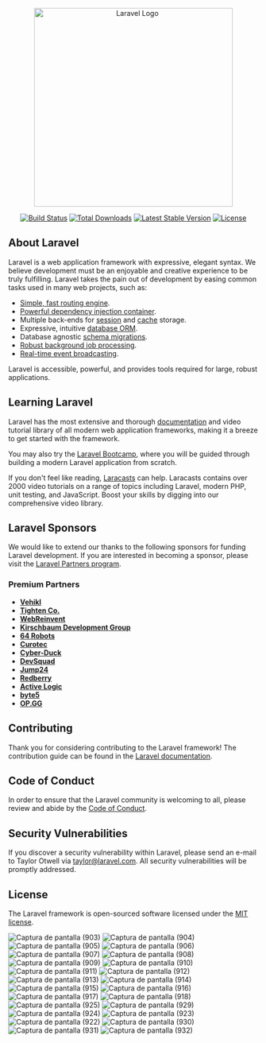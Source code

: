<p align="center"><a href="https://laravel.com" target="_blank"><img src="https://raw.githubusercontent.com/laravel/art/master/logo-lockup/5%20SVG/2%20CMYK/1%20Full%20Color/laravel-logolockup-cmyk-red.svg" width="400" alt="Laravel Logo"></a></p>

<p align="center">
<a href="https://github.com/laravel/framework/actions"><img src="https://github.com/laravel/framework/workflows/tests/badge.svg" alt="Build Status"></a>
<a href="https://packagist.org/packages/laravel/framework"><img src="https://img.shields.io/packagist/dt/laravel/framework" alt="Total Downloads"></a>
<a href="https://packagist.org/packages/laravel/framework"><img src="https://img.shields.io/packagist/v/laravel/framework" alt="Latest Stable Version"></a>
<a href="https://packagist.org/packages/laravel/framework"><img src="https://img.shields.io/packagist/l/laravel/framework" alt="License"></a>
</p>

## About Laravel

Laravel is a web application framework with expressive, elegant syntax. We believe development must be an enjoyable and creative experience to be truly fulfilling. Laravel takes the pain out of development by easing common tasks used in many web projects, such as:

- [Simple, fast routing engine](https://laravel.com/docs/routing).
- [Powerful dependency injection container](https://laravel.com/docs/container).
- Multiple back-ends for [session](https://laravel.com/docs/session) and [cache](https://laravel.com/docs/cache) storage.
- Expressive, intuitive [database ORM](https://laravel.com/docs/eloquent).
- Database agnostic [schema migrations](https://laravel.com/docs/migrations).
- [Robust background job processing](https://laravel.com/docs/queues).
- [Real-time event broadcasting](https://laravel.com/docs/broadcasting).

Laravel is accessible, powerful, and provides tools required for large, robust applications.

## Learning Laravel

Laravel has the most extensive and thorough [documentation](https://laravel.com/docs) and video tutorial library of all modern web application frameworks, making it a breeze to get started with the framework.

You may also try the [Laravel Bootcamp](https://bootcamp.laravel.com), where you will be guided through building a modern Laravel application from scratch.

If you don't feel like reading, [Laracasts](https://laracasts.com) can help. Laracasts contains over 2000 video tutorials on a range of topics including Laravel, modern PHP, unit testing, and JavaScript. Boost your skills by digging into our comprehensive video library.

## Laravel Sponsors

We would like to extend our thanks to the following sponsors for funding Laravel development. If you are interested in becoming a sponsor, please visit the [Laravel Partners program](https://partners.laravel.com).

### Premium Partners

- **[Vehikl](https://vehikl.com/)**
- **[Tighten Co.](https://tighten.co)**
- **[WebReinvent](https://webreinvent.com/)**
- **[Kirschbaum Development Group](https://kirschbaumdevelopment.com)**
- **[64 Robots](https://64robots.com)**
- **[Curotec](https://www.curotec.com/services/technologies/laravel/)**
- **[Cyber-Duck](https://cyber-duck.co.uk)**
- **[DevSquad](https://devsquad.com/hire-laravel-developers)**
- **[Jump24](https://jump24.co.uk)**
- **[Redberry](https://redberry.international/laravel/)**
- **[Active Logic](https://activelogic.com)**
- **[byte5](https://byte5.de)**
- **[OP.GG](https://op.gg)**

## Contributing

Thank you for considering contributing to the Laravel framework! The contribution guide can be found in the [Laravel documentation](https://laravel.com/docs/contributions).

## Code of Conduct

In order to ensure that the Laravel community is welcoming to all, please review and abide by the [Code of Conduct](https://laravel.com/docs/contributions#code-of-conduct).

## Security Vulnerabilities

If you discover a security vulnerability within Laravel, please send an e-mail to Taylor Otwell via [taylor@laravel.com](mailto:taylor@laravel.com). All security vulnerabilities will be promptly addressed.

## License

The Laravel framework is open-sourced software licensed under the [MIT license](https://opensource.org/licenses/MIT).

![Captura de pantalla (903)](https://github.com/facuescalante/proyecto-inventario-de-equipos/assets/152016798/cc31c89b-2784-4535-b02b-38caa402e527)
![Captura de pantalla (904)](https://github.com/facuescalante/proyecto-inventario-de-equipos/assets/152016798/1b7231cd-5002-4122-905d-19a335c5897f)
![Captura de pantalla (905)](https://github.com/facuescalante/proyecto-inventario-de-equipos/assets/152016798/a1e1cabb-12cb-4145-9bd7-b488782ab266)
![Captura de pantalla (906)](https://github.com/facuescalante/proyecto-inventario-de-equipos/assets/152016798/25862649-6e1f-4a2f-83c7-b68dbec910db)
![Captura de pantalla (907)](https://github.com/facuescalante/proyecto-inventario-de-equipos/assets/152016798/a98c49d4-5cf3-4130-9902-287cdcd80e58)
![Captura de pantalla (908)](https://github.com/facuescalante/proyecto-inventario-de-equipos/assets/152016798/bc7ae23b-9d92-43e9-a15d-e0eda3df599c)
![Captura de pantalla (909)](https://github.com/facuescalante/proyecto-inventario-de-equipos/assets/152016798/bc68bb73-3e5c-47ba-bbba-6b2ea255af68)
![Captura de pantalla (910)](https://github.com/facuescalante/proyecto-inventario-de-equipos/assets/152016798/e133e2fc-b383-4983-8af5-70ae4246a541)
![Captura de pantalla (911)](https://github.com/facuescalante/proyecto-inventario-de-equipos/assets/152016798/a3e8327f-0e93-496a-be7b-47fd05c55d20)
![Captura de pantalla (912)](https://github.com/facuescalante/proyecto-inventario-de-equipos/assets/152016798/fd881a37-bfe9-480a-b75b-f6d4954ed709)
![Captura de pantalla (913)](https://github.com/facuescalante/proyecto-inventario-de-equipos/assets/152016798/07f34513-9b9c-42ca-88d6-df617522ba31)
![Captura de pantalla (914)](https://github.com/facuescalante/proyecto-inventario-de-equipos/assets/152016798/13aff595-ddec-49d0-a3d7-393bdb51edf1)
![Captura de pantalla (915)](https://github.com/facuescalante/proyecto-inventario-de-equipos/assets/152016798/6059eba2-8f85-4c91-8f22-088b1def09d9)
![Captura de pantalla (916)](https://github.com/facuescalante/proyecto-inventario-de-equipos/assets/152016798/31c143a0-4b9c-46b9-a14b-2eb8ed574376)
![Captura de pantalla (917)](https://github.com/facuescalante/proyecto-inventario-de-equipos/assets/152016798/f1b22c9f-0287-43e6-9f1c-a5ee4c42da0a)
![Captura de pantalla (918)](https://github.com/facuescalante/proyecto-inventario-de-equipos/assets/152016798/8e2216c4-1d92-48f9-8ba0-e65d230fa8fb)
![Captura de pantalla (925)](https://github.com/facuescalante/proyecto-inventario-de-equipos/assets/152016798/944611af-5d9c-4e3f-a7ff-dcf7e239c037)
![Captura de pantalla (929)](https://github.com/facuescalante/App-inventario-de-equipos/assets/152016798/07c4243e-b088-49d0-b954-9a4615e4f824)
![Captura de pantalla (924)](https://github.com/facuescalante/proyecto-inventario-de-equipos/assets/152016798/c9a1520f-51ef-467d-9aec-513e6bb29fc5)
![Captura de pantalla (923)](https://github.com/facuescalante/proyecto-inventario-de-equipos/assets/152016798/b0337d01-6cab-4e1c-ae37-cd9f6fe83454)
![Captura de pantalla (922)](https://github.com/facuescalante/proyecto-inventario-de-equipos/assets/152016798/a534de12-5136-4e55-99be-6b031e54e504)
![Captura de pantalla (930)](https://github.com/facuescalante/App-inventario-de-equipos/assets/152016798/999d44c3-d2c2-4ec8-9860-50108a3bebcb)
![Captura de pantalla (931)](https://github.com/facuescalante/App-inventario-de-equipos/assets/152016798/828242bd-fb17-4713-b86a-76cf17ff3cb8)
![Captura de pantalla (932)](https://github.com/facuescalante/App-inventario-de-equipos/assets/152016798/38804f7d-f57a-4690-abb3-4679f0903cc7)

